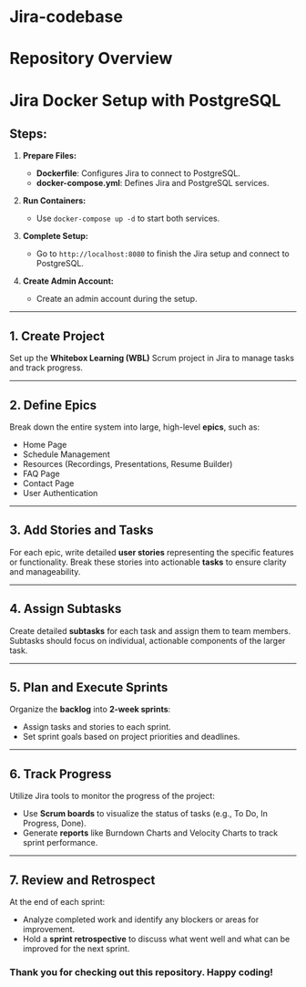 # Jira-codebase

# Repository Overview

# Jira Docker Setup with PostgreSQL

  ## Steps:

1. **Prepare Files:**
   - **Dockerfile**: Configures Jira to connect to PostgreSQL.
   - **docker-compose.yml**: Defines Jira and PostgreSQL services.

2. **Run Containers:**
   - Use `docker-compose up -d` to start both services.

3. **Complete Setup:**
   - Go to `http://localhost:8080` to finish the Jira setup and connect to PostgreSQL.

4. **Create Admin Account:**
   - Create an admin account during the setup.

---
## 1. Create Project
Set up the **Whitebox Learning (WBL)** Scrum project in Jira to manage tasks and track progress.

---

## 2. Define Epics
Break down the entire system into large, high-level **epics**, such as:
- Home Page
- Schedule Management
- Resources (Recordings, Presentations, Resume Builder)
- FAQ Page
- Contact Page
- User Authentication

---

## 3. Add Stories and Tasks
For each epic, write detailed **user stories** representing the specific features or functionality. Break these stories into actionable **tasks** to ensure clarity and manageability.

---

## 4. Assign Subtasks
Create detailed **subtasks** for each task and assign them to team members. Subtasks should focus on individual, actionable components of the larger task.

---

## 5. Plan and Execute Sprints
Organize the **backlog** into **2-week sprints**:
- Assign tasks and stories to each sprint.
- Set sprint goals based on project priorities and deadlines.

---

## 6. Track Progress
Utilize Jira tools to monitor the progress of the project:
- Use **Scrum boards** to visualize the status of tasks (e.g., To Do, In Progress, Done).
- Generate **reports** like Burndown Charts and Velocity Charts to track sprint performance.

---

## 7. Review and Retrospect
At the end of each sprint:
- Analyze completed work and identify any blockers or areas for improvement.
- Hold a **sprint retrospective** to discuss what went well and what can be improved for the next sprint.




### Thank you for checking out this repository. Happy coding!